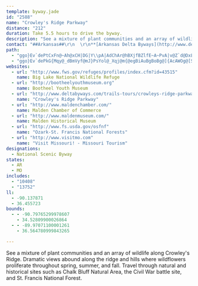 ```yaml
---
template: byway.jade
id: "2588"
name: "Crowley's Ridge Parkway"
distance: "212"
duration: Take 5.5 hours to drive the byway.
description: "See a mixture of plant communities and an array of wildlife along Crowley's Ridge. Dramatic views abound along the ridge and hills where wildflowers proliferate throughout spring, summer, and fall. Travel through natural and historical sites such as Chalk Bluff Natural Area, the Civil War battle site, and St. Francis National Forest."
contact: "##Arkansas##\r\n  \r\n**[Arkansas Delta Byways](http://www.deltabyways.com)**  \r\n 870-972-2803  \r\n [Send E-mail](mailto:rhawkins@astate.edu )  \r\n\r\n**[Arkansas Dept. of Parks & Tourism](http://www.arkansas.com)**  \r\n 501-682-7777  \r\n 800-NATURAL  \r\n\r\n##Missouri##\r\n  \r\n**[Missouri Division of Tourism](http://www.visitmo.com)**  \r\n 800-519-2100  \r\n 573-751-4133  \r\n [Send E-mail](mailto:tourism@ded.mo.gov )  \r\n\r\n**Tourism Advisory Council**  \r\n 573-334-4142\r\n"
path: 
  - "ggo}Ev`dePtCxFn@~Ah@xCH|DG|Y\\pA|AdChAr@hBXjfBZlfE~A~PvA|v@Z`d@DxLRlC|@dCxAbCzC|@zBv@|EQhu@|@xzAS~h@_@rb@?zN}E`O{I{EiCvHYxAOrCiUMOjWS~Jc@lBaArBkD~CmItIiBpAmDlAkGzAyG`CuMlMuKfLg\\bY_BtB{E~HiHtMwD|H{O|V_OzTeMtZyAzCs@v@yAt@gVxK_C~Aa]zWmB~A{@pAc@~A}A|XIrC\\hJIdBOdAaLfd@aAzAaCvBs@~@]r@[rAMpAErVYlMH`Ad@rB~HdN|EvJpApE`AfGDhIQp]Qhz@E`GIdBe@`EqN|{@w@rDsB|G[xBIvCH`CnAtKJ~C?fC[vEqBnMGdWc@~JEbDZlDFdBjAbRBfAOjC_AlF_@rDCdpCSjPOtn@Y|Xy@rk@g@`O@pgBfyA^|oAFbDDnBX`Bd@nAF~ZX`iBEzNHjMOjJgAbBV~Al@hCVnNr@|PWdBd@|AjBz@r@bAZv@D`AUpI_DxA]zk@D|UGnCKnGx@za@LpOM~NYrB_@~@k@t@s@l@gAXeBHmABoJP_D^sAxAqAlAQl]SEvsJtqAjArF{@jIeB~AKf{AgA|hBrAdB^hClB~EtEhIlIbB|BPhC_Cz~BJ`AbAbChBbAlBJ`ZPnRXxBRx@d@n@l@jAdBZdATxAH|CXbCt@fB`BfB`A^|@Pfm@^bBLbA^~@r@t@dAx@xBlC`Nz@lBfAzAxAx@vAVrKJlAZ~@h@hAtAb@pAnChN`F|LtCpFbNzLhCdA~MnD|@d@`C`Dn@jCr@tE`AfDnEjHz@dAnEvGz@jBn@xAXzKd@`EpA`FtChUrB~HnBpK\\pCb@~AtBxEvAzEnCtKlAtB~@x@hAj@t@PfG^bBXlAr@dAdAn@lAn@jBX`BHvASzDFlETlBzKp[t@zAfB~B|HrEnRdKhDtBrCjCdKmJhuAwgBfCoDjDeGlZme@dAs@`Aa@~BOpEHzIKrCFxBXnC~@tD|CvNrP`GpG~@l@x^xEhAXtAl@`ExClD`BhCx@|Cd@rCJxW_AvTmAnD_@d\\kGtQuEhRgErCM`_Af@|TVpITxf@p@hvB`B|BGnn@qWfDcA`y@oInBs@j@a@~GgHl@e@tAk@rCElc@XfLAv]f@|TLtb@DfBe@~ByAjIuH~@{Ar@eBj@aCt@q@tAKf`Ap_@hB`@lD\\~OXbDz@nCnAn@LrOFSrCUjAs@~CyAtDkRhWoJvLiA~Bu@pDs@hEgBnQOtINfo@JvAjA|HfA`UCfCcA`Ns@j^?xDTrHUfEiBvN}A~Fy@~Bud@l|@o@lBe@~CC`HN`GEpBOtBiB`JWbBGbBJpCbChNRxCYbs@Cz[ErBi@`FmAfEcC~Eq@xB_@bDd@fOHddACfDc@vCq@rB}@lBo@~@eCzBiAj@aE`A}BrAaAjBq@zCW~BoChVOhBOxFD`Fl@|c@RnItAt]`@nPzAp^r@|KhCzOlCfOt@jGX~H`Fy@bCgBxAk@`AEvBXx@j@h@j@rB|ExWfNl@v@nAlDr@f@d@P`Ff@|Ip@~@R|B`AfJxEdA`@`CJfDAn@J^RbA~@lA`BtBnIzLtQbElEfAxAxCdFtA`EnA~BpCfCtDdCnBlBzDlFb@x@|DrKb@ZdFpBlB`BbC`ArA^vJdAbBf@bEjBvAlBfJxP|HfIbAfCr@`AdA~@lC`BbFbEbMjIhCpAhEzAxBh@dIr@~Bx@r@d@~@x@vE|Hn@d@`Bj@dA`B^pAnAtHrBrIbBzK^lA^l@hClBzIrIxExF~QdR`FjGpGnMrBxBvFfFhHxF|E`FjF~Cz@ZfAPdQd@z{@j@p\\WhAWdAa@~EgEv@]x@Bb@Lx@l@zIrHx@jAbDnGhA`B`A|@fA`@bSrDzCv@vAz@~ApB|AfCt@p@pClAzAZbABvQs@tAe@pEaCp@OjJO|HcAjGRbDBbBKnOgDfEKfM\\`IKfDLxC^xFR`Be@fLwFfCcAf@GdBP~B~@rCHxBUr@]^e@jAiCp@w@nAm@fEqAxB?~@PlDvBb@R~@HdAAx@Q|EaB|A]zFAjz@d@xJ@hBGd@KhAs@r@w@n@mA^gBJk]BsAXeBh@eBxAcC~@}@rB_AhAOnYKdEPzk@TxFe@pEe@lDi@nZyC~FtAbD^nBd@vEfChAVbCCbTVzL@rXPh`@VvHTbBj@nCl@teAhAlb@r@rp@l@v@Jt@ZrB|Br@^v@Fj_@j@jGKfMd@x@d@dA`Bx@^nr@j@BgDpeAlAlDR|@RD}PpAm@lNwA`KkB|B?hCt@x@?l@O^SnAmA`IsIhCsEf@m@pAy@|@WnCDrOlBvJ^dDArBa@lBqAzDoFdSaVdBsC~CaGf@k@dJ_Ex]}LhL{CzEy@bCI|If@fAJJ?L?P@b@A|T{ApPyExAs@l@mBDq@R}_@H}EZyAvJoQ`C_EbC_Dd@aAJeAA{Q^mAn@m@f@WbKSbRGtAk@lE{DrCgBhDcBpCe@nKAlaBr@rBYbIaCfT}BvH[vNKvHStEmAnBeAlAaAlEmFd@]lBs@~ASfm@KdQDlJJpAKpF{ArAOpA?hQb@bDZzGpAfSDhA]p@a@jNaLf@WdAYd~Ap@b_ARjaBGpp@f@|APlGlAxBK|@YrDmBb@Kj@An@FrAr@t@dA|@lBj@r@`BjAZDvC_@xCk@tAs@zB_BtASfAJn@RrDxCdANrAGr@UpDkCtA_@^EvADxFj@jNW|ABrLfBlBFfCQdEgAfBMlECnhDjC`AEl@Q`W{JjAi@hGsFv@SlBKpHr@dBz@lAdBb@~AnArOb@xA|@zA`Ad@lI~ChCDpFq@bAJdA`@|AdBd@xBF~@GxAy@`FEnAD~ALlAnAdFTlCHpEXlCzBtGl@dCXhJvA`JN`HFr@l@jBhEzEf@dAVrARrEX`C|Fn\\x@lBT^vAdAn@RtAJtLEbD_ArB_@lA@xBx@n@p@|@rAhFxMdAlB`C`BbBl@|HvAfBf@bGxF`AfAv@|Ad@zAVvAtBbJrAlCbAlA|FfEhEdEjGnHx@|A^lBb@zEhGhSn@QRaXEiA?kCHqJLMHSJQdCDzBKpDmA~@OzCJdC[b@St@u@bFwHr@q@pCaBhDkAtCBjGz@~@?lAMjBqA|AmDpAmAtAm@|AQ`A_@r@k@lBsCbAiCt@q@hBq@vFPvEyA~DyAbAGn@?tHfBhCLn@GtFsCtD_@rB}@~A[|C_@r@]|A{ArB{FzAkAvDuAnCi@fBMhBf@fIxC|DdB|ARjAE|@OnAeA\\i@d@mATaCKuC?wB`@qB|@sAxF}ErC}@dFUv@Qp@c@rBgCjAsBv@eB|CaE~BuAbB_@~FYhfBr@bv@FpLX|QM|i@?rC\\|DbAdBTpCK~C]vLQze@JtAUrAk@jImGrByChF{KvB_BhAa@hBKhE`@rB^|BV|VdApx@rAf@WN{@AmH~B}@pYsDnA]jDoBzGi@vCEpDNlFc@lG}@|FJpGk@`ImAfKmDbCe@bCG|ALpISbGX~QzA|BSrBArBTrBj@nQxCdA?pCS~BTfGPl@JvLxE~C`BpOxD~@JhAIdCo@lC_AlAMhAFn\\bJp^nLbOpFrQlIjNtE~GjA~BRdK?tAZxAn@fDhB|T~NtDfDr@~@hLxJn@`@`@Nv@NfL`BxAr@vD`DrC|C~@n@hCnApJrB|QvIhDvAhE~@xNtB`\\`GtANzFnAjNjF~\\hLRVpMQbEJrAXhA^vHlEjFzAdBRlIDxMMxJy@`CDrARjHfCvI\\xBRtNfEfJgBbEElEh@pTpDhCDnOm@~B?hKhBpBN~NFlHk@tLV|Pz@~DMhOeBlDSxA?f[pA`KLdIMxCS`LEjMk@dMDv^tEdWjAdM`Arb@dHnD^zZrBvl@hGr[jCpCL~EpHjD`F~Rr[|ClErY~a@fHfLdP|X~HtLjDhIv@dDXjBDbArD~TxJzo@nDhIv@dAdWvUz@eAx@_B|@sCfD}RfCaKz@a@hAKlTFjLPdAyA|A{DZ{GLqH^eC|B{EzCgFdBeCfCoC|AqBlB}D|CcEr@mAn@uBlCsPdAyBr@m@jCgAlAYbAi@x@gAnBoKbBsHOmDO_BZoC`CeF`@e@n@[t@M`F`@~HrBx@EfEmBxCM|Gt@zBSpAW|C{AhBsArBm@vEa@hDOvB_@r@Mz@OnBc@nA?h@`@vA~AnA~A`GtFdCrEv@n@n@t@dARfEEd@DrKlCdCr@|CT|GVvC@dAk@|@eAd@kAdA{D\\w@nA{@l@QdA?hExCzE`ErA|BTt@~@h@rCz@v@FlE_@lB?jAT~ArAh@z@^jAbArFn@z@rA~@lB_@bE{CbAc@tAGxAXhAd@|B^|DSdCLpDlAlE~BjAd@p@l@^v@xBzBpIpA|Fn@`F|AdAf@v@r@~BlHb@x@`@\\jCt@~B`@n@MjK}F|C_AzNLfXF}AcMEeBr@{@p@O|ADzJSrDsAxBgAlBe@|DKrUG~AK`Bm@z@s@b@s@z@kCLgADeIHw@Jk@Nq@^w@d@o@b@c@`Ak@nAY~We@ZCdBAh@AbN_@vCOjDMp@IpAW`A[xQkFtIsExBg@xPk@lDJvFj@~B^tK~CxTtD`HxAxDrA|NhHdAXxBJdAGrK@v@JpElBhJxEj@j@~@rAlDtJfBrDjB`ClErEx@pBh@lBnEv]jD`Pt@vFdA~EdA~Bt@dAzLtK~@f@bBd@rAD|EQ~@J|Ap@xUhNfFhDhAjAvArBnCzCdA|@tG~DbFzAnDj@jELnf@RxBJrD^fCv@bQvJpAvAbBzCtA~A`Bz@vDx@~B~Ar@v@n@fAfKhUfB`CtBrAlAj@x@RnAJ`FLzBb@r@ZrAdAbDrEhAx@|Ad@x@DdAKpBw@xA[dADrAXzPfKvAhAt@~@hCjCbB`AdKBxCR~@r@\\r@~BrHtAdBdA`AhA|@zAh@bC\\hAF`Ja@~@D|A^hDrAhANnBAlE_Al@ArA^hA`B`@xARtANrGJpAVz@pCjGdAfBhArAt@l@tBv@f@`@~AlCvAr@dATtADdAKrCq@nBPSrWhd@HfEeArfAq]nBe@rCSl]SbB@dDCrDKdFC|TM|s@RdTApd@n@xYJtKA|HQRJhOEfZ@nCd@nCfAfD~ChBxCn@`BdDrL|BdIf@|A`@~@j@~@^d@TZz@r@`@Xn@\\h@Tr@Rl@Nt@Jt@DzEF`vEvAli@XhELtNBtER~]`D`Q`@n@SrCRxBBfG?nPStYXVX`CRtIR`p@?nsAb@nDTlCj@hCrA`JzI|DzCvAp@pA\\bARrAFrDBtAOtEsAxBy@bCk@hBSjBEzqAdDheCxEjNP|BIfGo@h@Gd@IfZwDvXuClDk@bCy@rEyBlBuAlE{Dxw@udArDsEfB{ArGmDhCeB|CuCbDgE~HyMvDmFvBeB`GuC|Ae@tOMF}a@xl@j@]iv@?ky@Lq@j@eBpIeT^e@tAeDVaAIyCHaAfDyHz@mD`CaM|BiJjBqGn@gAlEyC~CeDtA{BrDyHt@aC\\qAPwA@wAk@iOBwARuAd@kAdAaBn@S~@UlB[d]yDnd@SbCLrSdGbB`@rABvJk@hAWnAo@rEeEvAk@lACb@BrC\\nEt@hDGdFc@dBP`V|Ht@Zx@VhF`BrA@rOs@hBSnHwCpBuAlDsDz[wg@j@u@Tg@`DkFd@yA^eBr@aFN{BEyBs@_GI{A?yAb@gD^w@bAgAR_@Ns@?k@Sy@mBuCYcALgApBuEv@_AxB}AXe@Lc@@o@YcDRkAT_@bCkAn@m@hAyBr@mBxA_DrEiH~ByLx@cFbClA`B?n@K`@KzBuCf@eAbDcS\\y@b@e@tIaCt@c@hBaBhA{BNi@XuEXaAhBcEdAaAp@MjAZxBbBt@H|@SrCMr@mAd@WlAVd@@~@SzDkBd@IdBcAl@y@Hy@T[xAq@bAuEJeAOqAe@yBRi@n@k@rBk@tCMvAmAn@QvBp@rCK`Bc@pAoBh@e@n@MnCFx@Kh@k@^u@v@c@zD?r@OhAw@f@s@B_@_@aCF}@N{@b@]XIz@Fx@VjGo@t@PrAdA~@zAh@Hp@Il@Nr@`@~@Zf@KtCgAt@a@h@s@R_Ct@k@hB{@d@K^Zl@pARv@h@f@vEfAtAPh@SZq@Rs@Vg@d@Wn@Gx@Bf@`@l@z@b@LlFe@x@?h@PbB|Bz@tBlAxD^f@v@BjCIvCN|Fl@b@?`@I\\UhBsDd@S`DEZQ\\k@h@kAj@uAl@[xATt@?xB[|@Cf@XfD~Dx@^bDJl@PZTHXIxBk@vBBb@Pp@\\^tBdB^x@h@j@lBErC_@rCyKfBgB`@y@ZsArCaGZsAJiBKwAyAwCOeA?iApBqHFy@c@gEXyCi@}FOc@{ByBGk@?u@Vg@zCiD^u@TsANsJ\\_BhBsExAmA~Aq@vBYtBEvBHrCMd@e@`AyCtCe@n@FhAdBZVtEhBjBl@p@D^@XFr@FRFP?PONUPMPGX?b@?\\NNFf@JVDXE^Ib@Ud@g@fAuBj@{@dAG^Kj@[fAeA\\YPMTIVA\\@d@DZFV@XC`@MXOd@KTCr@EbA?VCb@Mb@i@Xy@d@gMTmAh@{@bCmB\\cBToDDmAI_Ae@}@mCmBOSiAgD[}ACg@Nm@hB{AXe@D_@Be@i@sFCqCHo@Xe@r@WlDYdAU^QbEaDzGcCd@c@h@iBR[b@W~A[t@q@b@y@NyACeBU{@yCsGUkA@uBbAsFlAs@x@SdBIhCJl@Y`@e@Ra@lAyEb@}@j@a@h@MvCJbIgEPUrCmGp@o@lEe@h@Sh@eApBeHp@cAZUb@OvGs@xDqAdAy@zByB`CsCvAs@bAEvJmC|CYf@KtAy@jBk@jEg@nCEfA_@~@uBZcCAY_B}GGyAb@eBrBmCRKxA\\p@?vBkB^KnA?r@Lx@?ZGfAs@xDeFb@_@\\StCUdAYd@WRW~BeBjDuCfBgBj@y@Xs@x@_Ed@y@p@e@pEkB~GyDhEmCbBoBpHuHhAu@x@Mn@LfZ`MhFnBVJTNNNPVT^Rx@Hd@?\\Ed@Kn@ETA^DTZ~@Pl@PnA`@p@d@^pBdAhA^^^d@zARpCTfAtApCbCxDf@^lAFt@VxArAzBrAxAlAzCz@x@~Ab@P`@ClDo@R@n@Xh@hATR\\@~Bm@T?tExA`@rAj@p@pE`AvB~@b@EpAy@vBw@rAIh@Xj@nBNVb@^bAd@lKfCbBz@h@JnAErCpBl@Rn@?rCmAn@QvHdA\\KhB_BbB{BdAMb@Nd@p@x@zQyBhIc@v@iDbEkAv@qCf@}BDsCv@o@x@cBnF]\\a@LcCPi@f@i@tA_@b@_@RcCf@_@Xi@dAMj@K~BDfHLfA`AfDFd@FrGA~Ak@fEw@fFOj@uBfEUf@Oh@Ij@C`@Bd@D`@DTJ`@Xl@Xd@bBlAlAv@\\XVf@|@c@pEmA|NyErf@uKzRgDzXaErGk@`FEheALHog@H_@F]l@c@|DUhC{@rBsBnAgDN_BHgFEkHaBwJCsAj@yKh@oBlFyHt@eBbBiF|EaQRcAxAiLd@mI^aBxAsC^aBF_BMaOeAyJ?c@@k@X{A`@gAz@cBd@e@`FeCzFaDb@Ml@k@p@uAd@cAn@sAR[PSpFiDxBaBrCgC^o@lEoD~@aUHoEHaU"
  - "ggo}Ev`dePkG{Mqy@_dBmVyf@mJ}PsYol@_Xqj@m{@egBiAuBgBoBg@]{AcAWOg@[SK]k@eG_MqGkN{AoCyAmBcCaCqKmHs@k@_As@yBaA}@}@uAgBi@a@s@Qy@EgPBsGk@_DRglBaBsBq@g@]c@g@_AyBYuB?yFIq@u@{BYe@g@m@eAk@cDGcD]sAs@u@_AUg@WeAEeAHgd@KkAa@gAeA{AsAq@oASmEKgAYa@W}@uAsAgH_CgF_BcDw@i@u@W_TYc_By@gTe@cABo@NcAp@o@fAY~@OvBMxROv@k@jAy@`Aa@RaBVaMwAiPgCmE_@Ae|BGeHUmGTgqArAgkDnAeoB"
websites: 
  - url: "http://www.fws.gov/refuges/profiles/index.cfm?id=43515"
    name: Big Lake National Wildlife Refuge
  - url: "http://bootheelyouthmuseum.org"
    name: Bootheel Youth Museum
  - url: "http://www.deltabyways.com/trails-tours/crowleys-ridge-parkway-national-scenic-byway.dot"
    name: "Crowley's Ridge Parkway"
  - url: "http://www.maldenchamber.com/"
    name: Malden Chamber of Commerce
  - url: "http://www.maldenmuseum.com/"
    name: Malden Historical Museum
  - url: "http://www.fs.usda.gov/osfnf"
    name: "Ozark-St. Francis National Forests"
  - url: "http://www.visitmo.com"
    name: "Visit Missouri! - Missouri Tourism"
designations: 
  - National Scenic Byway
states: 
  - AR
  - MO
includes: 
  - "10408"
  - "13752"
ll: 
  - -90.137871
  - 36.455723
bounds: 
  - - -90.79765299978607
    - 34.52809900026864
  - - -89.97071100001261
    - 36.564780999843265

---
```


See a mixture of plant communities and an array of wildlife along Crowley's Ridge. Dramatic views abound along the ridge and hills where wildflowers proliferate throughout spring, summer, and fall. Travel through natural and historical sites such as Chalk Bluff Natural Area, the Civil War battle site, and St. Francis National Forest.